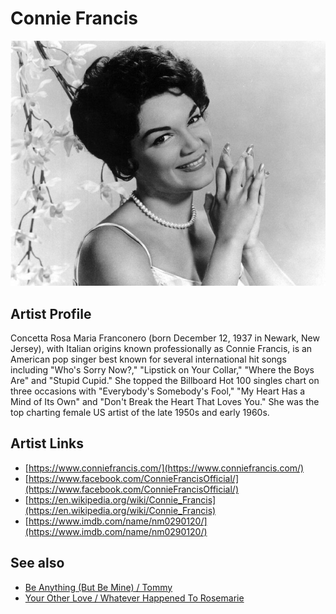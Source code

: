 # Connie Francis

![](../../assets/artists/Connie_Francis.png)

## Artist Profile

Concetta Rosa Maria Franconero (born December 12, 1937 in Newark, New Jersey), with Italian origins known professionally as Connie Francis, is an American pop singer best known for several international hit songs including "Who's Sorry Now?," "Lipstick on Your Collar," "Where the Boys Are" and "Stupid Cupid." She topped the Billboard Hot 100 singles chart on three occasions with "Everybody's Somebody's Fool," "My Heart Has a Mind of Its Own" and "Don't Break the Heart That Loves You." She was the top charting female US artist of the late 1950s and early 1960s.

## Artist Links

- [https://www.conniefrancis.com/](https://www.conniefrancis.com/)
- [https://www.facebook.com/ConnieFrancisOfficial/](https://www.facebook.com/ConnieFrancisOfficial/)
- [https://en.wikipedia.org/wiki/Connie_Francis](https://en.wikipedia.org/wiki/Connie_Francis)
- [https://www.imdb.com/name/nm0290120/](https://www.imdb.com/name/nm0290120/)


## See also

- [Be Anything (But Be Mine) / Tommy](Be_Anything_But_Be_Mine_-_Tommy.md)
- [Your Other Love / Whatever Happened To Rosemarie](Your_Other_Love_-_Whatever_Happened_To_Rosemarie.md)
